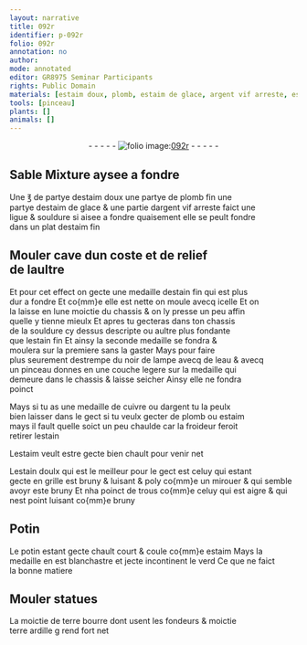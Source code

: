 ```yaml
---
layout: narrative
title: 092r
identifier: p-092r
folio: 092r
annotation: no
author:
mode: annotated
editor: GR8975 Seminar Participants
rights: Public Domain
materials: [estaim doux, plomb, estaim de glace, argent vif arreste, estaim, estain, noir de lampe, eau, cuivre, argent, estain doulx, Potin, potin, terre bourre, terre ardille]
tools: [pinceau]
plants: []
animals: []
---
```


<div class="folio" align="center">- - - - - <a href="http://gallica.bnf.fr/ark:/12148/btv1b10500001g/f189.image" target="_blank"><img src="https://cu-mkp.github.io/2017-workshop-edition/assets/photo-icon.png" alt="folio image: " style="display:inline-block; margin-bottom:-3px;"/>092r</a> - - - - - </div>  
  

## Sable Mixture aysee a fondre

 
Une ℥ de partye d<span class="m">estaim doux</span> une partye de <span class="m">plomb</span> fin une<br/> partye d<span class="m">estaim de glace</span> & une partie d<span class="m">argent vif arreste</span> faict une<br/> ligue & souldure si aisee a fondre quaisement elle se peult fondre<br/> dans un plat d<span class="m">estaim</span> fin
 
 
  

## Mouler cave dun coste et de relief<br/> de laultre

 
Et pour cet effect on gecte une medaille d<span class="m">estain</span> fin qui est plus<br/> dur a fondre Et co{mm}e elle est nette on moule avecq icelle Et on<br/> la laisse en lune moictie du chassis & on ly presse un peu affin<br/> quelle y tienne mieulx Et apres tu gecteras dans ton chassis<br/> de la souldure cy dessus descripte ou aultre plus fondante<br/> que l<span class="m">estain</span> fin Et ainsy la seconde medaille se fondra &<br/> moulera sur la premiere sans la gaster Mays pour faire<br/> plus seurement destrempe du <span class="m">noir de lampe</span> avecq de l<span class="m">eau</span> & avecq<br/> un <span class="tl">pinceau</span> donnes en une couche legere sur la medaille qui<br/> demeure dans le chassis & laisse seicher Ainsy elle ne fondra<br/> poinct
 
Mays si tu as une medaille de <span class="m">cuivre</span> ou d<span class="m">argent</span> tu la peulx<br/> bien laisser dans le gect si tu veulx gecter de <span class="m">plomb</span> ou <span class="m">estaim</span><br/> mays il fault quelle soict un peu chaulde car la froideur feroit<br/> retirer l<span class="m">estain</span>
 
L<span class="m">estaim</span> veult estre gecte bien chault pour venir net
 
L<span class="m">estain doulx</span> qui est le meilleur pour le gect est celuy qui estant<br/> gecte en grille est bruny & luisant & poly co{mm}e un mirouer & qui semble<br/> avoyr este bruny Et nha poinct de trous co{mm}e celuy qui est aigre & qui<br/> nest point luisant co{mm}e bruny
 
 
  

## <span class="m">Potin</span>

 
Le <span class="m">potin</span> estant gecte chault court & coule co{mm}e <span class="m">estaim</span> Mays la<br/> medaille en est blanchastre et jecte incontinent le verd Ce que ne faict<br/> la bonne matiere
 
 
  

## Mouler statues

 
La moictie de <span class="m">terre bourre</span> dont usent les <span class="pro">fondeurs</span> & moictie<br/> <span class="m">terre ardille</span> g rend fort net
 
